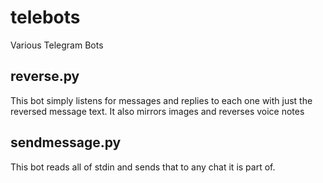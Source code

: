 # telebots
Various Telegram Bots

## reverse.py
This bot simply listens for messages and replies to each one with just the reversed message text.
It also mirrors images and reverses voice notes

## sendmessage.py
This bot reads all of stdin and sends that to any chat it is part of.
